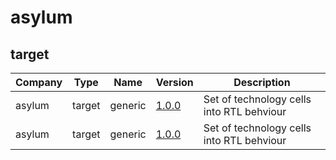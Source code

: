 # asylum
## target
| Company              | Type                 | Name                 | Version                                                                                              | Description |
| ---                  | ---                  | ---                  | ---                                                                                                  | --- |
| asylum               | target               | generic              | [1.0.0](asylum/target/generic/target_generic_v1_0_0.core)                                            |  Set of technology cells into RTL behviour|
| asylum               | target               | generic              | [1.0.0](target_generic.core)                                                                         |  Set of technology cells into RTL behviour|
